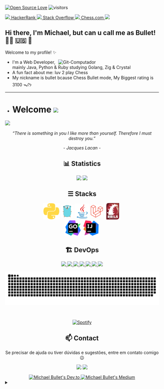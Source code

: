 [![Open Source Love](https://badges.frapsoft.com/os/v1/open-source.svg?v=102)](https://github.com/ellerbrock/open-source-badge/) 
![visitors](https://visitor-badge.laobi.icu/badge?page_id=Bulletdev=Bulletdev) 


<div align="left"> <a href="https://www.hackerrank.com/craquebullet" title="HackerRank Profile" target="_blank" rel="noopener noreferrer"> <img width="22" src="https://i.ibb.co/P5W5dLW/hackerrank.png"> HackerRank </a> <a href="https://stackoverflow.com/users/27412594/michael-bullet?tab=profile" title="Stack Overflow Profile" target="_blank" rel="noopener noreferrer"> <img width="22" src="https://i.ibb.co/W67KFp9/768px-Stack-Overflow-icon-svg.png"> Stack Overflow </a> <a href="https://www.chess.com/member/craquebullet" title="Chess.com" target="_blank" rel="noopener noreferrer"> <img width="18" src="https://i.ibb.co/M7S1LKr/phpk-XK09k.png"> Chess.com </a> <a href="https://www.twitch.tv/bulletonrails" target="_blank" rel="noopener noreferrer"> <img src="https://img.shields.io/twitch/status/bulletonrails"> </a> 
</div>

	
## Hi there, I'm Michael, but can u call me as Bullet! 🏌️‍♂️ 🇺🇸 🧩

Welcome to my profile! ✨

<div>
  <img align="right" alt="Git-Computador" width="330px" src="https://i.ibb.co/pKnZRJt/OCPJSE17.png"/>
</div>

- I'm a Web Developer, mainly Java, Python & Ruby studying Golang, Zig & Crystal
- A fun fact about me:  luv 2 play Chess 
- My nickname is bullet bcause Chess Bullet mode, My Biggest rating is 3100 ᯓᡣ𐭩
  
---



- # Welcome <img src="https://media.giphy.com/media/hvRJCLFzcasrR4ia7z/giphy.gif" width="30">


<a href="https://www.pensador.com/colecao/michaelbullet" title="Pensador"> <img height="21em" src="https://cdn.pensador.com/img/logo.png"></a>
<p align="center"><i>“There is something in you I like more than yourself. Therefore I must destroy you.”</i></p>
<p align="center"><i>- Jacques Lacan -</i></p>

<div align="center">
	
## 📊 Statistics

<div align="center">
  <a href="https://ayo.so/bullet"></a>
  <img height="150em" src="https://github-readme-stats.vercel.app/api?username=Bulletdev&show_icons=true&theme=jolly&include_all_commits=true&count_private=true"/>
 <img height="150em" src="https://github-readme-stats.vercel.app/api/top-langs/?username=Bulletdev&layout=compact&langs_count=6&theme=jolly&hide=html,css,javascript,typescript,GLSL,PLpgSQL,PLSQL,Roff,TSQL,Dockerfile,Makefile,C+,C#,C++ ,C++,"/>



## ☰ Stacks

<div align="center">
<img align="center" alt="Devroot-Js" height="55" width="55" src="https://raw.githubusercontent.com/devicons/devicon/master/icons/python/python-plain.svg">
	<img align="center" alt="Devroot-React" height="41" width="41"  
			src="https://raw.githubusercontent.com/devicons/devicon/master/icons/go/go-original.svg">
 	 <img align="center" alt="Devroot-CSS" height="49" width="49" src="https://raw.githubusercontent.com/devicons/devicon/master/icons/java/java-original.svg">
  		
  <img align="center" alt="Devroot-React" height="41" width="41"  src="https://raw.githubusercontent.com/devicons/devicon/master/icons/laravel/laravel-original.svg">
	<img align="center" alt="Devroot-React" height="55" width="55" src="https://raw.githubusercontent.com/devicons/devicon/master/icons/rails/rails-original-wordmark.svg">
   
  
</div>

<div align="center">
<img align="center" alt="Devroot-React" height="55" width="55" src="https://raw.githubusercontent.com/devicons/devicon/master/icons/goland/goland-original.svg">

<img align="center" alt="Devroot-React" height="55" width="55" src="https://raw.githubusercontent.com/devicons/devicon/master/icons/intellij/intellij-original.svg">
</div>


<div align="Center">
	
 ## 🏗️ DevOps
	
  <a href="https://prometheus.io/">
    <img src="https://img.shields.io/badge/Prometheus-E6522C?style=for-the-badge&logo=Prometheus&logoColor=white">
  </a>
  <a href="https://grafana.com/">
    <img src="https://img.shields.io/badge/grafana-%23F46800.svg?style=for-the-badge&logo=grafana&logoColor=white">
  </a>
  <a href="https://www.datadoghq.com/">
    <img src="https://img.shields.io/badge/datadog-%23632CA6.svg?style=for-the-badge&logo=datadog&logoColor=white">
  </a>
  <a href="https://www.jaegertracing.io">
    <img src="https://img.shields.io/badge/jaeger-0072C6.svg?style=for-the-badge&logo=Jaeger&logoColor=white">
</a>
    </a>
  <a href="https://www.terraform.io">
    <img src="https://img.shields.io/badge/Terraform-%25632CA5.svg?style=for-the-badge&logo=Terraform&logoColor=white">
  </a>
	<a href="https://www.redhat.com/en/ansible-collaborative">
    <img src="https://img.shields.io/badge/Ansible-632CA5.svg?style=for-the-badge&logo=Ansible&logoColor=white">
</a>
<a href="https://kubernetes.io/pt-br/">
    <img src="https://img.shields.io/badge/Kubernetes-ADD8E6.svg?style=for-the-badge&logo=Kubernetes&logoColor=white">
</a>
	
</div>


![Snake animation](https://raw.githubusercontent.com/platane/snk/output/github-contribution-grid-snake-dark.svg)
</div>

&nbsp;<div align="center">
  [![Spotify](https://novatorem.vercel.app/api/spotify?background_color=0d1117&border_color=ffffff)](https://open.spotify.com/user/21q6zoxrzq55odgdg3r7xcesq)
</div>

## 📫 Contact

 Se precisar de ajuda ou tiver dúvidas e sugestões, entre em contato comigo 😉 
 
 <a href = "mailto:contato@michaelbullet.com"><img src="https://img.shields.io/badge/-Gmail-%23333?style=for-the-badge&logo=gmail&logoColor=white" target="_blank"></a>
  <a href="https://www.linkedin.com/in/michael-bullet" target="_blank"><img src="https://img.shields.io/badge/-LinkedIn-%230077B5?style=for-the-badge&logo=linkedin&logoColor=white" target="_blank"></a> 

  
 <a href="https://dev.to/bulletdev">
  <img alt="Michael Bullet's Dev.to" width="120em" src="https://img.shields.io/badge/dev.to-0A0A0A?style=for-the-badge&logo=devdotto&logoColor=white" />
	 <a href="https://medium.com/@craquebullet"> <img alt="Michael Bullet's Medium" width="120em" src="https://img.shields.io/badge/Medium-12100E?style=for-the-badge&logo=medium&logoColor=white" />
		 
  
 <details align="left">
  <summary></summary> 
	 
<h1>Chess♟️</h1>

  <summary></summary> 
  
  
<div align="center">
  
|   | A | B | C | D | E | F | G | H |
| - | - | - | - | - | - | - | - | - |
| 8 | ![](https://github.com/Bulletdev/timburgan/blob/master/chess_images/r.png?raw=true) | ![](https://github.com/Bulletdev/timburgan/blob/master/chess_images/n.png) | ![](https://github.com/Bulletdev/timburgan/blob/master/chess_images/b.png) | ![](https://raw.githubusercontent.com/timburgan/timburgan/master/chess_images/q.png) | ![](https://raw.githubusercontent.com/timburgan/timburgan/master/chess_images/k.png) | ![](https://raw.githubusercontent.com/timburgan/timburgan/master/chess_images/b.png) | ![](https://raw.githubusercontent.com/timburgan/timburgan/master/chess_images/blank.png) | ![](https://raw.githubusercontent.com/timburgan/timburgan/master/chess_images/r.png) |
| 7 | ![](https://raw.githubusercontent.com/timburgan/timburgan/master/chess_images/p.png) | ![](https://raw.githubusercontent.com/timburgan/timburgan/master/chess_images/p.png) | ![](https://raw.githubusercontent.com/timburgan/timburgan/master/chess_images/blank.png) | ![](https://raw.githubusercontent.com/timburgan/timburgan/master/chess_images/blank.png) | ![](https://raw.githubusercontent.com/timburgan/timburgan/master/chess_images/p.png) | ![](https://raw.githubusercontent.com/timburgan/timburgan/master/chess_images/p.png) | ![](https://raw.githubusercontent.com/timburgan/timburgan/master/chess_images/p.png) | ![](https://raw.githubusercontent.com/timburgan/timburgan/master/chess_images/p.png) |
| 6 | ![](https://raw.githubusercontent.com/timburgan/timburgan/master/chess_images/blank.png) | ![](https://raw.githubusercontent.com/timburgan/timburgan/master/chess_images/blank.png) | ![](https://raw.githubusercontent.com/timburgan/timburgan/master/chess_images/blank.png) | ![](https://raw.githubusercontent.com/timburgan/timburgan/master/chess_images/p.png) | ![](https://raw.githubusercontent.com/timburgan/timburgan/master/chess_images/blank.png) | ![](https://raw.githubusercontent.com/timburgan/timburgan/master/chess_images/n.png) | ![](https://raw.githubusercontent.com/timburgan/timburgan/master/chess_images/blank.png) | ![](https://raw.githubusercontent.com/timburgan/timburgan/master/chess_images/blank.png) |
| 5 | ![](https://raw.githubusercontent.com/timburgan/timburgan/master/chess_images/blank.png) | ![](https://raw.githubusercontent.com/timburgan/timburgan/master/chess_images/blank.png) | ![](https://raw.githubusercontent.com/timburgan/timburgan/master/chess_images/blank.png) | ![](https://raw.githubusercontent.com/timburgan/timburgan/master/chess_images/P.png) | ![](https://raw.githubusercontent.com/timburgan/timburgan/master/chess_images/blank.png) | ![](https://raw.githubusercontent.com/timburgan/timburgan/master/chess_images/blank.png) | ![](https://raw.githubusercontent.com/timburgan/timburgan/master/chess_images/blank.png) | ![](https://raw.githubusercontent.com/timburgan/timburgan/master/chess_images/blank.png) |
| 4 | ![](https://raw.githubusercontent.com/timburgan/timburgan/master/chess_images/blank.png) | ![](https://raw.githubusercontent.com/timburgan/timburgan/master/chess_images/blank.png) | ![](https://raw.githubusercontent.com/timburgan/timburgan/master/chess_images/blank.png) | ![](https://raw.githubusercontent.com/timburgan/timburgan/master/chess_images/blank.png) | ![](https://raw.githubusercontent.com/timburgan/timburgan/master/chess_images/blank.png) | ![](https://raw.githubusercontent.com/timburgan/timburgan/master/chess_images/blank.png) | ![](https://raw.githubusercontent.com/timburgan/timburgan/master/chess_images/blank.png) | ![](https://raw.githubusercontent.com/timburgan/timburgan/master/chess_images/blank.png) |
| 3 | ![](https://raw.githubusercontent.com/timburgan/timburgan/master/chess_images/blank.png) | ![](https://raw.githubusercontent.com/timburgan/timburgan/master/chess_images/blank.png) | ![](https://raw.githubusercontent.com/timburgan/timburgan/master/chess_images/N.png) | ![](https://raw.githubusercontent.com/timburgan/timburgan/master/chess_images/blank.png) | ![](https://raw.githubusercontent.com/timburgan/timburgan/master/chess_images/blank.png) | ![](https://raw.githubusercontent.com/timburgan/timburgan/master/chess_images/Q.png) | ![](https://raw.githubusercontent.com/timburgan/timburgan/master/chess_images/blank.png) | ![](https://raw.githubusercontent.com/timburgan/timburgan/master/chess_images/blank.png) |
| 2 | ![](https://raw.githubusercontent.com/timburgan/timburgan/master/chess_images/P.png) | ![](https://raw.githubusercontent.com/timburgan/timburgan/master/chess_images/P.png) | ![](https://raw.githubusercontent.com/timburgan/timburgan/master/chess_images/P.png) | ![](https://raw.githubusercontent.com/timburgan/timburgan/master/chess_images/B.png) | ![](https://raw.githubusercontent.com/timburgan/timburgan/master/chess_images/blank.png) | ![](https://raw.githubusercontent.com/timburgan/timburgan/master/chess_images/P.png) | ![](https://raw.githubusercontent.com/timburgan/timburgan/master/chess_images/P.png) | ![](https://raw.githubusercontent.com/timburgan/timburgan/master/chess_images/P.png) |
| 1 | ![](https://raw.githubusercontent.com/timburgan/timburgan/master/chess_images/R.png) | ![](https://raw.githubusercontent.com/timburgan/timburgan/master/chess_images/blank.png) | ![](https://raw.githubusercontent.com/timburgan/timburgan/master/chess_images/blank.png) | ![](https://raw.githubusercontent.com/timburgan/timburgan/master/chess_images/blank.png) | ![](https://raw.githubusercontent.com/timburgan/timburgan/master/chess_images/K.png) | ![](https://raw.githubusercontent.com/timburgan/timburgan/master/chess_images/B.png) | ![](https://raw.githubusercontent.com/timburgan/timburgan/master/chess_images/N.png) | ![](https://raw.githubusercontent.com/timburgan/timburgan/master/chess_images/R.png) |

</div> 
  
<div>

 

 <h1>  
 Assinaturas:
 </h1>
 
 <div>

                   ⢀⣴⣿⣿⣿⣿⣿⣶⣶⣶⣿⣿⣶⣶⣶⣶⣶⣿⡿⣿⣾⣷⣶⣶⣾⣿⠀                                                                                                                          
                 ⣠⣿⣿⢿⣿⣯⠀⢹⣿⣿⣿⣿⣿⣿⣿⣿⣿⣿⣿⡇⣿⡇⣿⣿⣿⣿⣿⡇                                                                                                         
             ⠀⣰⣿⣿⣷⡟⠤⠟⠁⣼⣿⣿⣿⣿⣿⣿⣿⣿⣿⣿⣿⣿⢸⡇⣿⣿⣿⣿⣿⡇ 
             ⠀⣿⣿⣿⣿⣿⣷⣶⣿⣿⡟⠁⣮⡻⣿⣿⣿⣿⣿⣿⣿⣿⢸⡇⣿⣿⣿⣿⣿⡇ 
             ⠘⣿⣿⣿⣿⣿⣿⣿⣿⠏⠀⠀⣿⣿⣹⣿⣿⣿⣿⣿⣿⡿⢸⡇⣿⣿⣿⣿⣿⡇ 
             ⠀⠙⢿⣿⣿⣿⡿⠟⠁⣿⣿⣶⣿⠟⢻⣿⣿⣿⣿⣿⣿⡇⣼⡇⣿⣿⣿⣿⣿⠇
             ⠀⠀⠈⠋⠉⠁⣶⣶⣶⣿⣿⣿⣿⢀⣿⣿⣿⣿⣿⣿⣿⣇⣿⢰⣿⣿⣿⣿⣿⠀ 
             ⠀⠀⠀⠀⠀⠙⠿⣿⣿⣿⡄⢀⣠⣾⣿⣿⣿⣿⣿⣿⣿⣽⣿⣼⣿⣿⣿⣿⠇⠀ 
             ⠀⠀⠀⠀⠀⠀⠀⠈⠉⠒⠚⠿⠿⠿⠿⠿⠿⠿⠿⠿⠿⠛⠿⠿⠿⠿⠿⠋⠀⠀ 
             ⠀⠀⠀⠀⠀⠀⠀⠀⠀⠀⠀⠀⠀⠀⠀⠀⠀⠀⠀⠀⠀⠀⠀⠀⠀⠀⠀⠀⠀⠀ 
             ⠀⠀⠀⣿⣙⡆⠀⠀⡇⠀⢸⠀⠀⢸⠀⠀ ⢸⡇⠀⠀⢸⣏⡉  ⠙⡏⠁⠀ 
             ⠀⠀⠀⣿⣉⡷⠀⠀⢧⣀⣼ ⠀⢸⣀  ⢸⣇⡀ ⢸⣏⣁⠀ ⠀⡇⠀ 

             
  </div>
  
<br><br>

<pre>
         ____          _  _        _     _____   ______ __      __
         |  _ \        | || |      | |   |  __ \ |  ____|\ \    / /
         | |_) | _   _ | || |  ___ | |_  | |  | || |__    \ \  / /
         |  _ < | | | || || | / _ \| __| | |  | ||  __|    \ \/ /
         | |_) || |_| || || ||  __/| |_  | |__| || |____    \  /
         |____/  \__,_||_||_| \___| \__| |_____/ |______|    \/


 </pre>


